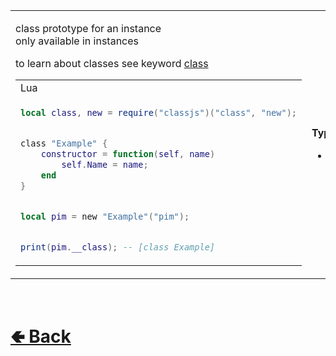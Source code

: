 <table>
<tr><td>

class prototype for an instance<br>
only available in instances<br>

to learn about classes see keyword [class](https://github.com/ReRand/LuaClassJS/wiki/class)

<table>

<tr><td> Lua </td></tr>
<tr><td>

```lua
local class, new = require("classjs")("class", "new");


class "Example" {
    constructor = function(self, name)
        self.Name = name;
    end
}


local pim = new "Example"("pim");


print(pim.__class); -- [class Example]
```

</td></tr>
</table>

</td><td> 

<b>Type:</b><br>
- [`Prototype`](https://github.com/ReRand/LuaClassJS/wiki/Prototype)

</td><td>

<b>Sources:</b><br>
- [classjs / lib / keywords / new](https://github.com/ReRand/LuaClassJS/tree/master/classjs/lib/keywords/new.lua)

</td></tr>

</table>

<br> <h1> [🢀 Back](https://github.com/ReRand/LuaClassJS/wiki/Prototype) </h1>